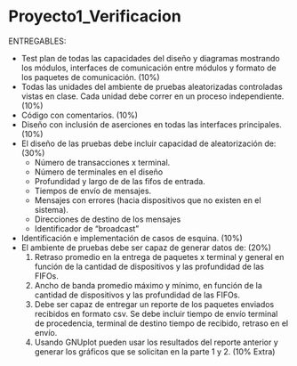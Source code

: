 # Proyecto1_Verificacion
ENTREGABLES:
* Test plan de todas las capacidades del diseño y diagramas mostrando los 
módulos, interfaces de comunicación entre módulos y formato de los 
paquetes de comunicación. (10%)
* Todas las unidades del ambiente de pruebas aleatorizadas controladas vistas 
en clase. Cada unidad debe correr en un proceso independiente. (10%)
* Código con comentarios. (10%)
* Diseño con inclusión de aserciones en todas las interfaces principales.(10%)
* El diseño de las pruebas debe incluir capacidad de aleatorización de: (30%)
  * Número de transacciones x terminal.
  * Número de terminales en el diseño
  * Profundidad y largo de de las fifos de entrada.
  * Tiempos de envío de mensajes.
  * Mensajes con errores (hacia dispositivos que no existen en el sistema).
  * Direcciones de destino de los mensajes
  * Identificador de “broadcast”
* Identificación e implementación de casos de esquina. (10%)
* El ambiente de pruebas debe ser capaz de generar datos de: (20%)
  1. Retraso promedio en la entrega de paquetes x terminal y general en 
función de la cantidad de dispositivos y las profundidad de las FIFOs.
  2. Ancho de banda promedio máximo y mínimo, en función de la 
cantidad de dispositivos y las profundidad de las FIFOs.
  3. Debe ser capaz de entregar un reporte de los paquetes enviados 
recibidos en formato csv. Se debe incluir tiempo de envío terminal 
de procedencia, terminal de destino tiempo de recibido, retraso en 
el envío.
  4. Usando GNUplot pueden usar los resultados del reporte anterior y 
generar los gráficos que se solicitan en la parte 1 y 2. (10% Extra)
